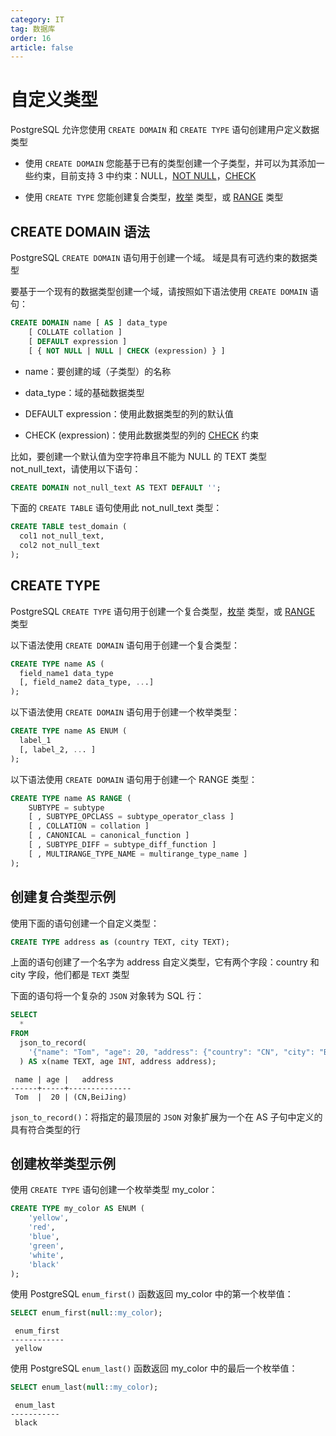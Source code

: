 ```yaml
---
category: IT
tag: 数据库
order: 16
article: false
---
```


# 自定义类型

PostgreSQL 允许您使用 `CREATE DOMAIN` 和 `CREATE TYPE` 语句创建用户定义数据类型

- 使用 `CREATE DOMAIN` 您能基于已有的类型创建一个子类型，并可以为其添加一些约束，目前支持 3 中约束：NULL，[NOT NULL](../database-and-table/not-null.md)，[CHECK](../database-and-table/check.md)

- 使用 `CREATE TYPE` 您能创建复合类型，[枚举](./enum.md) 类型，或 [RANGE](./range.md) 类型

## CREATE DOMAIN 语法

PostgreSQL `CREATE DOMAIN` 语句用于创建一个域。 域是具有可选约束的数据类型

要基于一个现有的数据类型创建一个域，请按照如下语法使用 `CREATE DOMAIN` 语句：

```sql
CREATE DOMAIN name [ AS ] data_type
    [ COLLATE collation ]
    [ DEFAULT expression ]
    [ { NOT NULL | NULL | CHECK (expression) } ]
```

- name：要创建的域（子类型）的名称

- data_type：域的基础数据类型

- DEFAULT expression：使用此数据类型的列的默认值

- CHECK (expression)：使用此数据类型的列的 [CHECK](../database-and-table/check.md) 约束

比如，要创建一个默认值为空字符串且不能为 NULL 的 TEXT 类型 not_null_text，请使用以下语句：

```sql
CREATE DOMAIN not_null_text AS TEXT DEFAULT '';
```

下面的 `CREATE TABLE` 语句使用此 not_null_text 类型：

```sql
CREATE TABLE test_domain (
  col1 not_null_text,
  col2 not_null_text
);
```

## CREATE TYPE

PostgreSQL `CREATE TYPE` 语句用于创建一个复合类型，[枚举](./enum.md) 类型，或 [RANGE](./range.md) 类型

以下语法使用 `CREATE DOMAIN` 语句用于创建一个复合类型：

```sql
CREATE TYPE name AS (
  field_name1 data_type
  [, field_name2 data_type, ...]
);
```

以下语法使用 `CREATE DOMAIN` 语句用于创建一个枚举类型：

```sql
CREATE TYPE name AS ENUM (
  label_1
  [, label_2, ... ]
);
```

以下语法使用 `CREATE DOMAIN` 语句用于创建一个 RANGE 类型：

```sql
CREATE TYPE name AS RANGE (
    SUBTYPE = subtype
    [ , SUBTYPE_OPCLASS = subtype_operator_class ]
    [ , COLLATION = collation ]
    [ , CANONICAL = canonical_function ]
    [ , SUBTYPE_DIFF = subtype_diff_function ]
    [ , MULTIRANGE_TYPE_NAME = multirange_type_name ]
);
```

## 创建复合类型示例

使用下面的语句创建一个自定义类型：

```sql
CREATE TYPE address as (country TEXT, city TEXT);
```

上面的语句创建了一个名字为 address 自定义类型，它有两个字段：country 和 city 字段，他们都是 `TEXT` 类型

下面的语句将一个复杂的 `JSON` 对象转为 SQL 行：

```sql
SELECT
  *
FROM
  json_to_record(
    '{"name": "Tom", "age": 20, "address": {"country": "CN", "city": "BeiJing"}}'
  ) AS x(name TEXT, age INT, address address);
```

```text
 name | age |   address
------+-----+--------------
 Tom  |  20 | (CN,BeiJing)
```

`json_to_record()`：将指定的最顶层的 `JSON` 对象扩展为一个在 AS 子句中定义的具有符合类型的行

## 创建枚举类型示例

使用 `CREATE TYPE` 语句创建一个枚举类型 my_color：

```sql
CREATE TYPE my_color AS ENUM (
    'yellow',
    'red',
    'blue',
    'green',
    'white',
    'black'
);
```

使用 PostgreSQL `enum_first()` 函数返回 my_color 中的第一个枚举值：

```sql
SELECT enum_first(null::my_color);
```

```text
 enum_first
------------
 yellow
```

使用 PostgreSQL `enum_last()` 函数返回 my_color 中的最后一个枚举值：

```sql
SELECT enum_last(null::my_color);
```

```text
 enum_last
-----------
 black
```